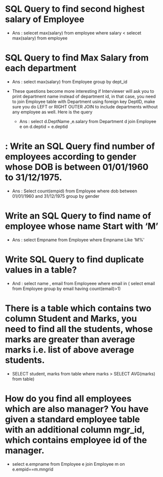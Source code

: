 #  SQL Query to find second highest salary of Employee
- Ans : selecet max(salary) from employee where salary < selecet max(salary) from employee

#  SQL Query to find Max Salary from each department
- Ans : select max(salary) from Employee group by dept_id

- These questions become more interesting if Interviewer will ask you to print department name instead of department id, in that case, you need to join Employee table with Department using foreign key DeptID, make sure you do LEFT or RIGHT OUTER JOIN to include departments without any employee as well.  Here is the query

    - Ans : select d.DeptName ,e.salary 
      from Department d join Employee e
      on d.deptid = e.deptid
      
 # : Write an SQL Query find number of employees according to gender  whose DOB is between 01/01/1960 to 31/12/1975.

- Ans : Select count(empid) from Employee
where dob between 01/01/1960 and 31/12/1975
group by gender

# Write an SQL Query to find name of employee whose name Start with ‘M’
- Ans : select Empname from Employee where Empname Like 'M%' 

# Write SQL Query to find duplicate values in a table?
- And : select name , email from Employeee where email in ( select email from Employee group by email having count(email)>1)

# There is a table which contains two column Student and Marks, you need to find all the students, whose marks are greater than average marks i.e. list of above average students.

- SELECT student, marks from table where marks > SELECT AVG(marks) from table)

# How do you find all employees which are also manager? You have given a standard employee table with an additional column mgr_id, which contains employee id of the manager.
- select e.empname from Employee e join Employee m on e.empid==m.mngrid 



